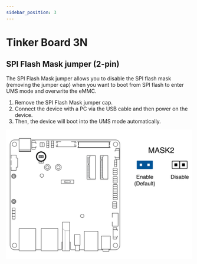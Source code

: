 ```yaml
---
sidebar_position: 3
---
```


# Tinker Board 3N
## SPI Flash Mask jumper (2-pin)
The SPI Flash Mask jumper allows you to disable the SPI flash mask (removing the jumper cap) when you want to boot from SPI flash to enter UMS mode and overwrite the eMMC.

1. Remove the SPI Flash Mask jumper cap.
2. Connect the device with a PC via the USB cable and then power on the device.
3. Then, the device will boot into the UMS mode automatically.

![Tinker Board 3N SPI Flash Mask jumper](/img/Tinker_Board_3N-SPI-Flasg-Mask-jumper.png)